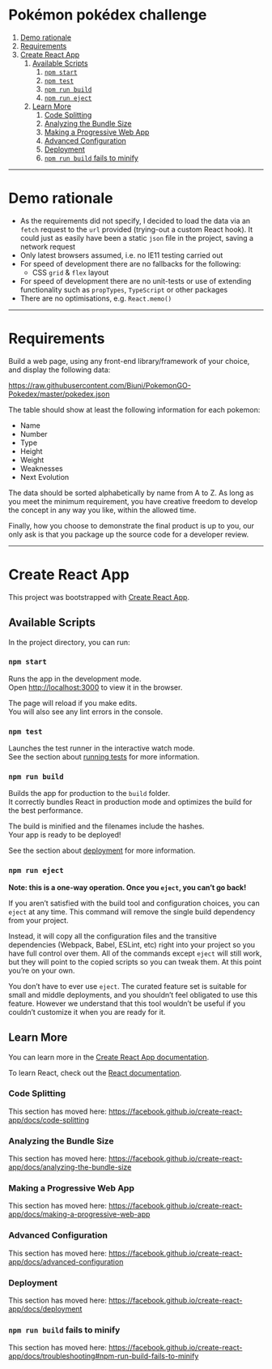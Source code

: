 # Pokémon pokédex challenge

<!-- MarkdownTOC -->

1. [Demo rationale](#demo-rationale)
1. [Requirements](#requirements)
1. [Create React App](#create-react-app)
    1. [Available Scripts](#available-scripts)
        1. [`npm start`](#npm-start)
        1. [`npm test`](#npm-test)
        1. [`npm run build`](#npm-run-build)
        1. [`npm run eject`](#npm-run-eject)
    1. [Learn More](#learn-more)
        1. [Code Splitting](#code-splitting)
        1. [Analyzing the Bundle Size](#analyzing-the-bundle-size)
        1. [Making a Progressive Web App](#making-a-progressive-web-app)
        1. [Advanced Configuration](#advanced-configuration)
        1. [Deployment](#deployment)
        1. [`npm run build` fails to minify](#npm-run-build-fails-to-minify)

<!-- /MarkdownTOC -->

---

# Demo rationale

-   As the requirements did not specify, I decided to load the data via an `fetch` request to the `url` provided (trying-out a custom React hook). It could just as easily have been a static `json` file in the project, saving a network request
-   Only latest browsers assumed, i.e. no IE11 testing carried out
-   For speed of development there are no fallbacks for the following:
    -   CSS `grid` & `flex` layout
-   For speed of development there are no unit-tests or use of extending functionality such as `propTypes`, `TypeScript` or other packages
-   There are no optimisations, e.g. `React.memo()`

---

# Requirements

Build a web page, using any front-end library/framework of your choice, and display the following data:

https://raw.githubusercontent.com/Biuni/PokemonGO-Pokedex/master/pokedex.json

The table should show at least the following information for each pokemon:

-   Name
-   Number
-   Type
-   Height
-   Weight
-   Weaknesses
-   Next Evolution

The data should be sorted alphabetically by name from A to Z. As long as you meet the minimum requirement, you have creative freedom to develop the concept in any way you like, within the allowed time.

Finally, how you choose to demonstrate the final product is up to you, our only ask is that you package up the source code for a developer review.

---

# Create React App

This project was bootstrapped with [Create React App](https://github.com/facebook/create-react-app).

## Available Scripts

In the project directory, you can run:

### `npm start`

Runs the app in the development mode.<br>
Open [http://localhost:3000](http://localhost:3000) to view it in the browser.

The page will reload if you make edits.<br>
You will also see any lint errors in the console.

### `npm test`

Launches the test runner in the interactive watch mode.<br>
See the section about [running tests](https://facebook.github.io/create-react-app/docs/running-tests) for more information.

### `npm run build`

Builds the app for production to the `build` folder.<br>
It correctly bundles React in production mode and optimizes the build for the best performance.

The build is minified and the filenames include the hashes.<br>
Your app is ready to be deployed!

See the section about [deployment](https://facebook.github.io/create-react-app/docs/deployment) for more information.

### `npm run eject`

**Note: this is a one-way operation. Once you `eject`, you can’t go back!**

If you aren’t satisfied with the build tool and configuration choices, you can `eject` at any time. This command will remove the single build dependency from your project.

Instead, it will copy all the configuration files and the transitive dependencies (Webpack, Babel, ESLint, etc) right into your project so you have full control over them. All of the commands except `eject` will still work, but they will point to the copied scripts so you can tweak them. At this point you’re on your own.

You don’t have to ever use `eject`. The curated feature set is suitable for small and middle deployments, and you shouldn’t feel obligated to use this feature. However we understand that this tool wouldn’t be useful if you couldn’t customize it when you are ready for it.

## Learn More

You can learn more in the [Create React App documentation](https://facebook.github.io/create-react-app/docs/getting-started).

To learn React, check out the [React documentation](https://reactjs.org/).

### Code Splitting

This section has moved here: https://facebook.github.io/create-react-app/docs/code-splitting

### Analyzing the Bundle Size

This section has moved here: https://facebook.github.io/create-react-app/docs/analyzing-the-bundle-size

### Making a Progressive Web App

This section has moved here: https://facebook.github.io/create-react-app/docs/making-a-progressive-web-app

### Advanced Configuration

This section has moved here: https://facebook.github.io/create-react-app/docs/advanced-configuration

### Deployment

This section has moved here: https://facebook.github.io/create-react-app/docs/deployment

### `npm run build` fails to minify

This section has moved here: https://facebook.github.io/create-react-app/docs/troubleshooting#npm-run-build-fails-to-minify
